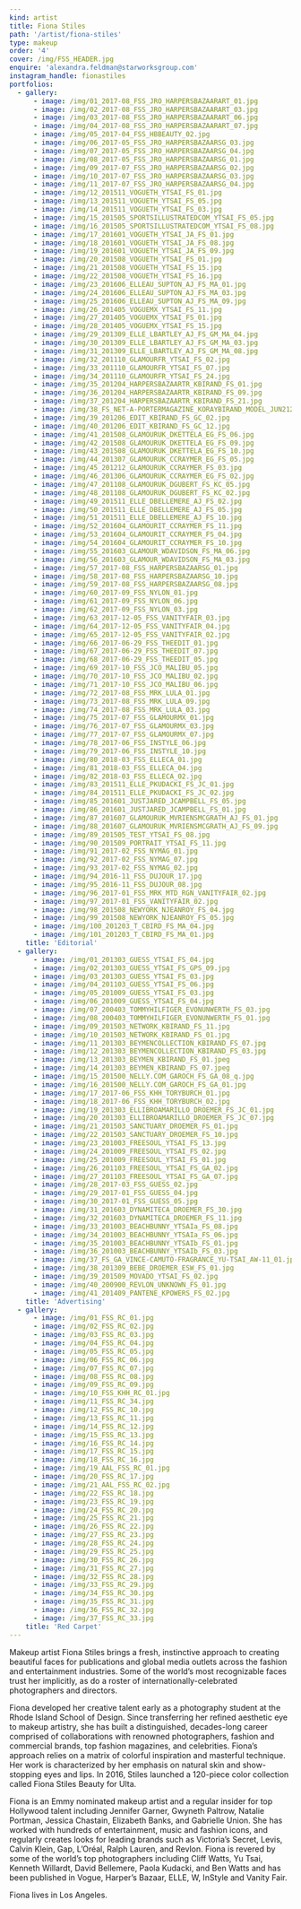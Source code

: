 ```yaml
---
kind: artist
title: Fiona Stiles
path: '/artist/fiona-stiles'
type: makeup
order: '4'
cover: /img/FSS_HEADER.jpg
enquire: 'alexandra.feldman@starworksgroup.com'
instagram_handle: fionastiles
portfolios:
  - gallery:
      - image: /img/01_2017-08_FSS_JRO_HARPERSBAZAARART_01.jpg
      - image: /img/02_2017-08_FSS_JRO_HARPERSBAZAARART_03.jpg
      - image: /img/03_2017-08_FSS_JRO_HARPERSBAZAARART_06.jpg
      - image: /img/04_2017-08_FSS_JRO_HARPERSBAZAARART_07.jpg
      - image: /img/05_2017-04_FSS_HBBEAUTY_02.jpg
      - image: /img/06_2017-05_FSS_JRO_HARPERSBAZAARSG_03.jpg
      - image: /img/07_2017-05_FSS_JRO_HARPERSBAZAARSG_04.jpg
      - image: /img/08_2017-05_FSS_JRO_HARPERSBAZAARSG_01.jpg
      - image: /img/09_2017-07_FSS_JRO_HARPERSBAZAARSG_02.jpg
      - image: /img/10_2017-07_FSS_JRO_HARPERSBAZAARSG_03.jpg
      - image: /img/11_2017-07_FSS_JRO_HARPERSBAZAARSG_04.jpg
      - image: /img/12_201511_VOGUETH_YTSAI_FS_01.jpg
      - image: /img/13_201511_VOGUETH_YTSAI_FS_05.jpg
      - image: /img/14_201511_VOGUETH_YTSAI_FS_03.jpg
      - image: /img/15_201505_SPORTSILLUSTRATEDCOM_YTSAI_FS_05.jpg
      - image: /img/16_201505_SPORTSILLUSTRATEDCOM_YTSAI_FS_08.jpg
      - image: /img/17_201601_VOGUETH_YTSAI_JA_FS_01.jpg
      - image: /img/18_201601_VOGUETH_YTSAI_JA_FS_08.jpg
      - image: /img/19_201601_VOGUETH_YTSAI_JA_FS_09.jpg
      - image: /img/20_201508_VOGUETH_YTSAI_FS_01.jpg
      - image: /img/21_201508_VOGUETH_YTSAI_FS_15.jpg
      - image: /img/22_201508_VOGUETH_YTSAI_FS_16.jpg
      - image: /img/23_201606_ELLEAU_SUPTON_AJ_FS_MA_01.jpg
      - image: /img/24_201606_ELLEAU_SUPTON_AJ_FS_MA_03.jpg
      - image: /img/25_201606_ELLEAU_SUPTON_AJ_FS_MA_09.jpg
      - image: /img/26_201405_VOGUEMX_YTSAI_FS_11.jpg
      - image: /img/27_201405_VOGUEMX_YTSAI_FS_01.jpg
      - image: /img/28_201405_VOGUEMX_YTSAI_FS_15.jpg
      - image: /img/29_201309_ELLE_LBARTLEY_AJ_FS_GM_MA_04.jpg
      - image: /img/30_201309_ELLE_LBARTLEY_AJ_FS_GM_MA_03.jpg
      - image: /img/31_201309_ELLE_LBARTLEY_AJ_FS_GM_MA_08.jpg
      - image: /img/32_201110_GLAMOURFR_YTSAI_FS_02.jpg
      - image: /img/33_201110_GLAMOURFR_YTSAI_FS_07.jpg
      - image: /img/34_201110_GLAMOURFR_YTSAI_FS_24.jpg
      - image: /img/35_201204_HARPERSBAZAARTR_KBIRAND_FS_01.jpg
      - image: /img/36_201204_HARPERSBAZAARTR_KBIRAND_FS_09.jpg
      - image: /img/37_201204_HARPERSBAZAARTR_KBIRAND_FS_21.jpg
      - image: /img/38_FS_NET-A-PORTERMAGAZINE_KORAYBIRAND_MODEL_JUN212.jpg
      - image: /img/39_201206_EDIT_KBIRAND_FS_GC_02.jpg
      - image: /img/40_201206_EDIT_KBIRAND_FS_GC_12.jpg
      - image: /img/41_201508_GLAMOURUK_DKETTELA_EG_FS_06.jpg
      - image: /img/42_201508_GLAMOURUK_DKETTELA_EG_FS_09.jpg
      - image: /img/43_201508_GLAMOURUK_DKETTELA_EG_FS_10.jpg
      - image: /img/44_201307_GLAMOURUK_CCRAYMER_EG_FS_05.jpg
      - image: /img/45_201212_GLAMOURUK_CCRAYMER_FS_03.jpg
      - image: /img/46_201306_GLAMOURUK_CCRAYMER_EG_FS_02.jpg
      - image: /img/47_201108_GLAMOURUK_DGUBERT_FS_KC_05.jpg
      - image: /img/48_201108_GLAMOURUK_DGUBERT_FS_KC_02.jpg
      - image: /img/49_201511_ELLE_DBELLEMERE_AJ_FS_02.jpg
      - image: /img/50_201511_ELLE_DBELLEMERE_AJ_FS_05.jpg
      - image: /img/51_201511_ELLE_DBELLEMERE_AJ_FS_10.jpg
      - image: /img/52_201604_GLAMOURIT_CCRAYMER_FS_11.jpg
      - image: /img/53_201604_GLAMOURIT_CCRAYMER_FS_04.jpg
      - image: /img/54_201604_GLAMOURIT_CCRAYMER_FS_10.jpg
      - image: /img/55_201603_GLAMOUR_WDAVIDSON_FS_MA_06.jpg
      - image: /img/56_201603_GLAMOUR_WDAVIDSON_FS_MA_03.jpg
      - image: /img/57_2017-08_FSS_HARPERSBAZAARSG_01.jpg
      - image: /img/58_2017-08_FSS_HARPERSBAZAARSG_10.jpg
      - image: /img/59_2017-08_FSS_HARPERSBAZAARSG_08.jpg
      - image: /img/60_2017-09_FSS_NYLON_01.jpg
      - image: /img/61_2017-09_FSS_NYLON_06.jpg
      - image: /img/62_2017-09_FSS_NYLON_03.jpg
      - image: /img/63_2017-12-05_FSS_VANITYFAIR_03.jpg
      - image: /img/64_2017-12-05_FSS_VANITYFAIR_04.jpg
      - image: /img/65_2017-12-05_FSS_VANITYFAIR_02.jpg
      - image: /img/66_2017-06-29_FSS_THEEDIT_01.jpg
      - image: /img/67_2017-06-29_FSS_THEEDIT_07.jpg
      - image: /img/68_2017-06-29_FSS_THEEDIT_05.jpg
      - image: /img/69_2017-10_FSS_JCO_MALIBU_05.jpg
      - image: /img/70_2017-10_FSS_JCO_MALIBU_02.jpg
      - image: /img/71_2017-10_FSS_JCO_MALIBU_06.jpg
      - image: /img/72_2017-08_FSS_MRK_LULA_01.jpg
      - image: /img/73_2017-08_FSS_MRK_LULA_09.jpg
      - image: /img/74_2017-08_FSS_MRK_LULA_03.jpg
      - image: /img/75_2017-07_FSS_GLAMOURMX_01.jpg
      - image: /img/76_2017-07_FSS_GLAMOURMX_03.jpg
      - image: /img/77_2017-07_FSS_GLAMOURMX_07.jpg
      - image: /img/78_2017-06_FSS_INSTYLE_06.jpg
      - image: /img/79_2017-06_FSS_INSTYLE_10.jpg
      - image: /img/80_2018-03_FSS_ELLECA_01.jpg
      - image: /img/81_2018-03_FSS_ELLECA_04.jpg
      - image: /img/82_2018-03_FSS_ELLECA_02.jpg
      - image: /img/83_201511_ELLE_PKUDACKI_FS_JC_01.jpg
      - image: /img/84_201511_ELLE_PKUDACKI_FS_JC_02.jpg
      - image: /img/85_201601_JUSTJARED_JCAMPBELL_FS_05.jpg
      - image: /img/86_201601_JUSTJARED_JCAMPBELL_FS_01.jpg
      - image: /img/87_201607_GLAMOURUK_MVRIENSMCGRATH_AJ_FS_01.jpg
      - image: /img/88_201607_GLAMOURUK_MVRIENSMCGRATH_AJ_FS_09.jpg
      - image: /img/89_201505_TEST_YTSAI_FS_08.jpg
      - image: /img/90_201509_PORTRAIT_YTSAI_FS_11.jpg
      - image: /img/91_2017-02_FSS_NYMAG_01.jpg
      - image: /img/92_2017-02_FSS_NYMAG_07.jpg
      - image: /img/93_2017-02_FSS_NYMAG_02.jpg
      - image: /img/94_2016-11_FSS_DUJOUR_17.jpg
      - image: /img/95_2016-11_FSS_DUJOUR_08.jpg
      - image: /img/96_2017-01_FSS_MRK_MTD_RGN_VANITYFAIR_02.jpg
      - image: /img/97_2017-01_FSS_VANITYFAIR_02.jpg
      - image: /img/98_201508_NEWYORK_NJEANROY_FS_04.jpg
      - image: /img/99_201508_NEWYORK_NJEANROY_FS_05.jpg
      - image: /img/100_201203_T_CBIRD_FS_MA_04.jpg
      - image: /img/101_201203_T_CBIRD_FS_MA_01.jpg
    title: 'Editorial'
  - gallery:
      - image: /img/01_201303_GUESS_YTSAI_FS_04.jpg
      - image: /img/02_201303_GUESS_YTSAI_FS_GPS_09.jpg
      - image: /img/03_201303_GUESS_YTSAI_FS_03.jpg
      - image: /img/04_201103_GUESS_YTSAI_FS_06.jpg
      - image: /img/05_201009_GUESS_YTSAI_FS_03.jpg
      - image: /img/06_201009_GUESS_YTSAI_FS_04.jpg
      - image: /img/07_200403_TOMMYHILFIGER_EVONUNWERTH_FS_03.jpg
      - image: /img/08_200403_TOMMYHILFIGER_EVONUNWERTH_FS_01.jpg
      - image: /img/09_201503_NETWORK_KBIRAND_FS_11.jpg
      - image: /img/10_201503_NETWORK_KBIRAND_FS_01.jpg
      - image: /img/11_201303_BEYMENCOLLECTION_KBIRAND_FS_07.jpg
      - image: /img/12_201303_BEYMENCOLLECTION_KBIRAND_FS_03.jpg
      - image: /img/13_201303_BEYMEN_KBIRAND_FS_01.jpeg
      - image: /img/14_201303_BEYMEN_KBIRAND_FS_07.jpeg
      - image: /img/15_201500_NELLY.COM_GAROCH_FS_GA_08_q.jpg
      - image: /img/16_201500_NELLY.COM_GAROCH_FS_GA_01.jpg
      - image: /img/17_2017-06_FSS_KHH_TORYBURCH_01.jpg
      - image: /img/18_2017-06_FSS_KHH_TORYBURCH_02.jpg
      - image: /img/19_201303_ELLIBROAMARILLO_DROEMER_FS_JC_01.jpg
      - image: /img/20_201303_ELLIBROAMARILLO_DROEMER_FS_JC_07.jpg
      - image: /img/21_201503_SANCTUARY_DROEMER_FS_01.jpg
      - image: /img/22_201503_SANCTUARY_DROEMER_FS_10.jpg
      - image: /img/23_201003_FREESOUL_YTSAI_FS_13.jpg
      - image: /img/24_201009_FREESOUL_YTSAI_FS_02.jpg
      - image: /img/25_201009_FREESOUL_YTSAI_FS_01.jpg
      - image: /img/26_201103_FREESOUL_YTSAI_FS_GA_02.jpg
      - image: /img/27_201103_FREESOUL_YTSAI_FS_GA_07.jpg
      - image: /img/28_2017-03_FSS_GUESS_02.jpg
      - image: /img/29_2017-01_FSS_GUESS_04.jpg
      - image: /img/30_2017-01_FSS_GUESS_05.jpg
      - image: /img/31_201603_DYNAMITECA_DROEMER_FS_30.jpg
      - image: /img/32_201603_DYNAMITECA_DROEMER_FS_11.jpg
      - image: /img/33_201003_BEACHBUNNY_YTSAIa_FS_08.jpg
      - image: /img/34_201003_BEACHBUNNY_YTSAIa_FS_06.jpg
      - image: /img/35_201003_BEACHBUNNY_YTSAIb_FS_01.jpg
      - image: /img/36_201003_BEACHBUNNY_YTSAIb_FS_03.jpg
      - image: /img/37_FS_GA_VINCE-CAMUTO-FRAGRANCE_YU-TSAI_AW-11_01.jpg
      - image: /img/38_201309_BEBE_DROEMER_ESW_FS_01.jpg
      - image: /img/39_201509_MOVADO_YTSAI_FS_02.jpg
      - image: /img/40_200900_REVLON_UNKNOWN_FS_01.jpg
      - image: /img/41_201409_PANTENE_KPOWERS_FS_02.jpg
    title: 'Advertising'
  - gallery:
      - image: /img/01_FSS_RC_01.jpg
      - image: /img/02_FSS_RC_02.jpg
      - image: /img/03_FSS_RC_03.jpg
      - image: /img/04_FSS_RC_04.jpg
      - image: /img/05_FSS_RC_05.jpg
      - image: /img/06_FSS_RC_06.jpg
      - image: /img/07_FSS_RC_07.jpg
      - image: /img/08_FSS_RC_08.jpg
      - image: /img/09_FSS_RC_09.jpg
      - image: /img/10_FSS_KHH_RC_01.jpg
      - image: /img/11_FSS_RC_34.jpg
      - image: /img/12_FSS_RC_10.jpg
      - image: /img/13_FSS_RC_11.jpg
      - image: /img/14_FSS_RC_12.jpg
      - image: /img/15_FSS_RC_13.jpg
      - image: /img/16_FSS_RC_14.jpg
      - image: /img/17_FSS_RC_15.jpg
      - image: /img/18_FSS_RC_16.jpg
      - image: /img/19_AAL_FSS_RC_01.jpg
      - image: /img/20_FSS_RC_17.jpg
      - image: /img/21_AAL_FSS_RC_02.jpg
      - image: /img/22_FSS_RC_18.jpg
      - image: /img/23_FSS_RC_19.jpg
      - image: /img/24_FSS_RC_20.jpg
      - image: /img/25_FSS_RC_21.jpg
      - image: /img/26_FSS_RC_22.jpg
      - image: /img/27_FSS_RC_23.jpg
      - image: /img/28_FSS_RC_24.jpg
      - image: /img/29_FSS_RC_25.jpg
      - image: /img/30_FSS_RC_26.jpg
      - image: /img/31_FSS_RC_27.jpg
      - image: /img/32_FSS_RC_28.jpg
      - image: /img/33_FSS_RC_29.jpg
      - image: /img/34_FSS_RC_30.jpg
      - image: /img/35_FSS_RC_31.jpg
      - image: /img/36_FSS_RC_32.jpg
      - image: /img/37_FSS_RC_33.jpg
    title: 'Red Carpet'
---
```

Makeup artist Fiona Stiles brings a fresh, instinctive approach to creating beautiful faces for publications and global media outlets across the fashion and entertainment industries. Some of the world’s most recognizable faces trust her implicitly, as do a roster of internationally-celebrated photographers and directors.

Fiona developed her creative talent early as a photography student at the Rhode Island School of Design. Since transferring her refined aesthetic eye to makeup artistry, she has built a distinguished, decades-long career comprised of collaborations with renowned photographers, fashion and commercial brands, top fashion magazines, and celebrities. Fiona’s approach relies on a matrix of colorful inspiration and masterful technique. Her work is characterized by her emphasis on natural skin and show-stopping eyes and lips. In 2016, Stiles launched a 120-piece color collection called Fiona Stiles Beauty for Ulta.

Fiona is an Emmy nominated makeup artist and a regular insider for top Hollywood talent including Jennifer Garner, Gwyneth Paltrow, Natalie Portman, Jessica Chastain, Elizabeth Banks, and Gabrielle Union. She has worked with hundreds of entertainment, music and fashion icons, and regularly creates looks for leading brands such as Victoria’s Secret, Levis, Calvin Klein, Gap, L’Oréal, Ralph Lauren, and Revlon. Fiona is revered by some of the world’s top photographers including Cliff Watts, Yu Tsai, Kenneth Willardt, David Bellemere, Paola Kudacki, and Ben Watts and has been published in Vogue, Harper’s Bazaar, ELLE, W, InStyle and Vanity Fair.

Fiona lives in Los Angeles.